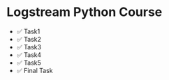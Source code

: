 # Logstream Python Course
+ :white_check_mark: Task1
+ :white_check_mark: Task2
+ :white_check_mark: Task3
+ :white_check_mark: Task4
+ :white_check_mark: Task5
+ :white_check_mark: Final Task
